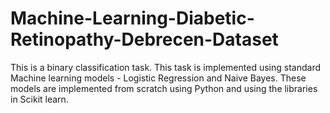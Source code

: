 # Machine-Learning-Diabetic-Retinopathy-Debrecen-Dataset
This is a binary classification task. This task is implemented using standard Machine learning models - Logistic Regression and Naive Bayes. These models are implemented from scratch using Python and using the libraries in Scikit learn. 
